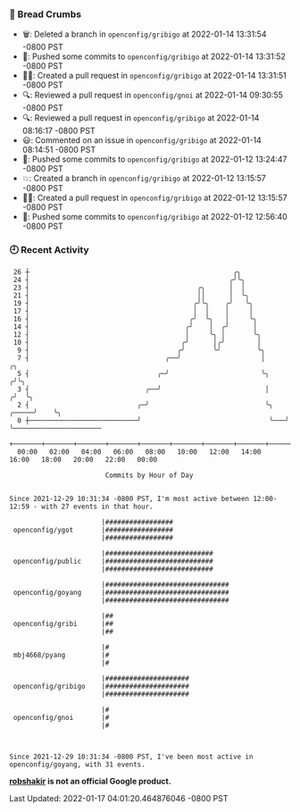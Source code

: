 ### 🍞 Bread Crumbs

 * 🗑: Deleted a branch in `openconfig/gribigo` at 2022-01-14 13:31:54 -0800 PST
 * 🚢: Pushed some commits to `openconfig/gribigo` at 2022-01-14 13:31:52 -0800 PST
 * ✍🏼: Created a pull request in `openconfig/gribigo` at 2022-01-14 13:31:51 -0800 PST
 * 🔍: Reviewed a pull request in  `openconfig/gnoi` at 2022-01-14 09:30:55 -0800 PST
 * 🔍: Reviewed a pull request in  `openconfig/gribigo` at 2022-01-14 08:16:17 -0800 PST
 * 😃: Commented on an issue in `openconfig/gribigo` at 2022-01-14 08:14:51 -0800 PST
 * 🚢: Pushed some commits to `openconfig/gribigo` at 2022-01-12 13:24:47 -0800 PST
 * 💥: Created a branch in `openconfig/gribigo` at 2022-01-12 13:15:57 -0800 PST
 * ✍🏼: Created a pull request in `openconfig/gribigo` at 2022-01-12 13:15:57 -0800 PST
 * 🚢: Pushed some commits to `openconfig/gribigo` at 2022-01-12 12:56:40 -0800 PST

### 🕘 Recent Activity
```
 26 ┼                                                   ╭╮
 24 ┤                                                  ╭╯╰╮
 23 ┤                                          ╭╮      │  │
 21 ┤                                          ││      │  ╰╮
 19 ┤                                         ╭╯╰╮    ╭╯   ╰╮
 17 ┤                                         │  │    │     │
 16 ┤                                        ╭╯  ╰╮   │     ╰╮
 14 ┤                                       ╭╯    │  ╭╯      │
 12 ┤                                       │     ╰╮ │       ╰╮
 10 ┤                                      ╭╯      │╭╯        │
  9 ┤                                     ╭╯       ╰╯         ╰╮
  7 ┤                                  ╭──╯                    │             ╭╮
  5 ┤                                ╭─╯                       ╰╮           ╭╯╰╮
  3 ┤                             ╭──╯                          │          ╭╯  ╰╮
  2 ┤                           ╭─╯                             ╰╮   ╭─────╯    ╰╮
  0 ┼───────────────────────────╯                                ╰───╯           ╰──────────────────────
    +───────+───────+───────+───────+───────+───────+───────+───────+───────+───────+───────+───────+────
  00:00   02:00   04:00   06:00   08:00   10:00   12:00   14:00   16:00   18:00   20:00   22:00   00:00   

						Commits by Hour of Day


Since 2021-12-29 10:31:34 -0800 PST, I'm most active between 12:00-12:59 - with 27 events in that hour.

```



```
                       |#################
 openconfig/ygot       |#################
                       |#################

                       |###########################
 openconfig/public     |###########################
                       |###########################

                       |###############################
 openconfig/goyang     |###############################
                       |###############################

                       |##
 openconfig/gribi      |##
                       |##

                       |#
 mbj4668/pyang         |#
                       |#

                       |#####################
 openconfig/gribigo    |#####################
                       |#####################

                       |#
 openconfig/gnoi       |#
                       |#



Since 2021-12-29 10:31:34 -0800 PST, I've been most active in openconfig/goyang, with 31 events.

```
**[robshakir](mailto:robjs@google.com) is not an official Google product.**  


Last Updated: 2022-01-17 04:01:20.464876046 -0800 PST

